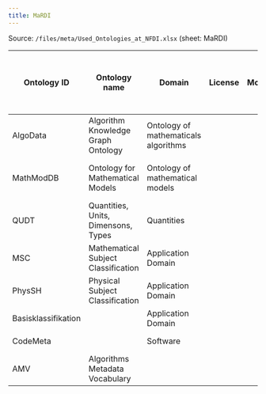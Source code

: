 ```yaml
---
title: MaRDI
---
```


Source: `/files/meta/Used_Ontologies_at_NFDI.xlsx` (sheet: MaRDI)

|Ontology ID|Ontology name|Domain|License|Modularity|Format|developed / reused / only indexed / only evaluated|Used in|Comments|NFDI contributions|
|---|---|---|---|---|---|---|---|---|---|
|AlgoData|Algorithm Knowledge Graph Ontology|Ontology of mathematicals algorithms|||owl|developed|AlgoData|wip||
|MathModDB|Ontology for Mathematical Models|Ontology of mathematical models|||owl|developed|Knowledge Graph for mathematical models|wip||
|QUDT|Quantities, Units, Dimensons, Types|Quantities||||reused|MathModDB|||
|MSC|Mathematical Subject Classification|Application Domain|||skos|only evaluated|MathModDB|||
|PhysSH|Physical Subject Classification|Application Domain||||only evaluated|MathModDB|||
|Basisklassifikation||Application Domain||||only evaluated|MathModDB|||
|CodeMeta||Software||||only evaluated||||
|AMV|Algorithms Metadata Vocabulary|||||only evaluated||||
